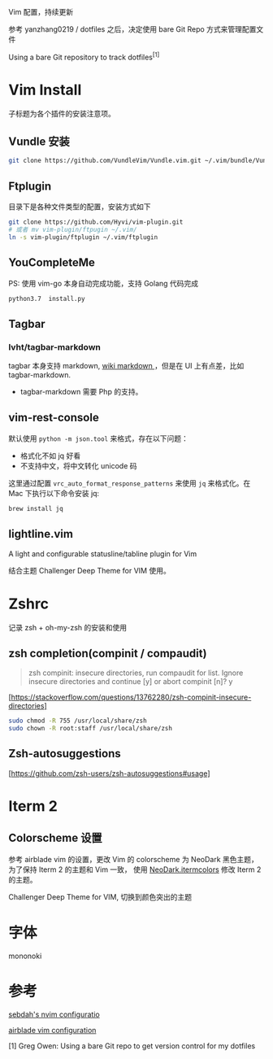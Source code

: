 Vim 配置，持续更新

参考 yanzhang0219 / dotfiles 之后，决定使用 bare Git Repo 方式来管理配置文件

Using a bare Git repository to track dotfiles<sup>[1]</sup>

# Vim Install
子标题为各个插件的安装注意项。

## Vundle 安装
```bash
git clone https://github.com/VundleVim/Vundle.vim.git ~/.vim/bundle/Vundle.vim
```

##  Ftplugin
目录下是各种文件类型的配置，安装方式如下
```bash
git clone https://github.com/Hyvi/vim-plugin.git
# 或者 mv vim-plugin/ftpugin ~/.vim/
ln -s vim-plugin/ftplugin ~/.vim/ftplugin
````

## YouCompleteMe
PS: 使用 vim-go 本身自动完成功能，支持 Golang 代码完成
```bash
python3.7  install.py
```

## Tagbar

### lvht/tagbar-markdown
tagbar 本身支持 markdown, [ wiki markdown ](https://github.com/majutsushi/tagbar/wiki#markdown)，但是在 UI 上有点差，比如 tagbar-markdown.

- tagbar-markdown 需要 Php 的支持。

## vim-rest-console
默认使用 `python -m json.tool` 来格式，存在以下问题：

- 格式化不如 jq 好看
- 不支持中文，将中文转化 unicode 码

这里通过配置 `vrc_auto_format_response_patterns` 来使用 `jq` 来格式化。在 Mac 下执行以下命令安装 jq: 

```bash
brew install jq
```

## lightline.vim
A light and configurable statusline/tabline plugin for Vim

结合主题 Challenger Deep Theme for VIM 使用。

# Zshrc
记录 zsh + oh-my-zsh 的安装和使用

## zsh completion(compinit / compaudit)

> zsh compinit: insecure directories, run compaudit for list.  Ignore insecure directories and continue [y] or abort compinit [n]? y

[https://stackoverflow.com/questions/13762280/zsh-compinit-insecure-directories]

```bash
sudo chmod -R 755 /usr/local/share/zsh
sudo chown -R root:staff /usr/local/share/zsh
```

## Zsh-autosuggestions
[https://github.com/zsh-users/zsh-autosuggestions#usage]


# Iterm 2

## Colorscheme 设置
参考 airblade vim 的设置，更改 Vim 的 colorscheme 为 NeoDark 黑色主题，为了保持 Iterm 2 的主题和 Vim 一致， 使用 [NeoDark.itermcolors](https://github.com/KeitaNakamura/neodark.vim/blob/master/terms/NeoDark.itermcolors) 修改 Iterm 2 的主题。

Challenger Deep Theme for VIM, 切换到颜色突出的主题

# 字体
mononoki 

# 参考

[ sebdah's nvim configuratio ](https://github.com/sebdah/dotfiles/blob/ab2c2357a6853a29010762a45610b2ab31c71eb5/config/nvim/init.vim)

[ airblade vim configuration ](https://github.com/airblade/dotvim/blob/master/vimrc)

[1] Greg Owen: Using a bare Git repo to get version control for my dotfiles


